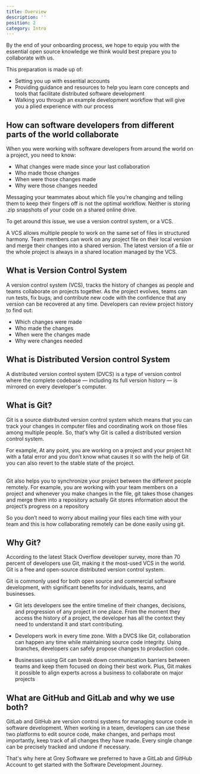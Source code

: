 ```yaml
---
title: Overview 
description: ''
position: 2
category: Intro
---
```


By the end of your onboarding process, we hope to equip you with the essential open source knowledge we think would best prepare you to collaborate with us. 

This preparation is made up of:

- Setting you up with essential accounts 
- Providing guidance and resources to help you learn core concepts and tools that facilitate distributed software development
- Walking you through an example development workflow that will give you a plied experience with our process



## How can software developers from different parts of the world collaborate

When you were working with software developers from around the world on a project, you need to know:

* What changes were made since your last collaboration
* Who made those changes
* When were those changes made
* Why were those changes needed

Messaging your teammates about which file you're changing and telling them to keep their fingers off is not the optimal workflow. Neither is storing .zip snapshots of your code on a shared online drive. 

To get around this issue, we use a version control system, or a VCS. 

A VCS allows multiple people to work on the same set of files in structured harmony. Team members can work on any project file on their local version and merge their changes into a shared version. The latest version of a file or the whole project is always in a shared location managed by the VCS.


## What is Version Control System 

A version control system (VCS), tracks the history of changes as people and teams collaborate on projects together. As the project evolves, teams can run tests, fix bugs, and contribute new code with the confidence that any version can be recovered at any time. Developers can review project history to find out:

* Which changes were made
* Who made the changes
* When were the changes made
* Why were changes needed

## What is Distributed Version control System

A distributed version control system (DVCS) is a type of version control where the complete codebase — including its full version history — is mirrored on every developer's computer.

## What is Git?

Git is a source distributed version control system which means that you can track your changes in computer files and coordinating work on those files among multiple people. So, that’s why Git is called a distributed version control system. 

For example, At any point, you are working on a project and your project hit with a fatal error and you don’t know what causes it so with the help of Git you can also revert to the stable state of the project.<br></br>

Git also helps you to synchronize your project between the different people remotely. For example, you are working with your team members on a project and whenever you make changes in the file, git takes those changes and merge them into a repository actually Git stores information about the project’s progress on a repository 

So you don’t need to worry about mailing your files each time with your team and this is how collaborating remotely can be done easily using git.


## Why Git?

According to the latest Stack Overflow developer survey, more than 70 percent of developers use Git, making it the most-used VCS in the world. Git is a free and open-source distributed version control system.

Git is commonly used for both open source and commercial software development, with significant benefits for individuals, teams, and businesses.

* Git lets developers see the entire timeline of their changes, decisions, and progression of any project in one place. From the moment they access the history of a project, the developer has all the context they need to understand it and start contributing.

* Developers work in every time zone. With a DVCS like Git, collaboration can happen any time while maintaining source code integrity. Using branches, developers can safely propose changes to production code.

* Businesses using Git can break down communication barriers between teams and keep them focused on doing their best work. Plus, Git makes it possible to align experts across a business to collaborate on major projects


## What are GitHub and GitLab and why we use both?

GitLab and GitHub are version control systems for managing source code in software development. When working in a team, developers can use these two platforms to edit source code, make changes, and perhaps most importantly, keep track of all changes they have made. Every single change can be precisely tracked and undone if necessary.

That's why here at Grey Software we preferred to have a GitLab and GitHub Account to get started with the Software Development Journey.
